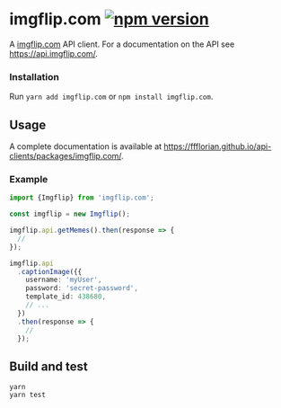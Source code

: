 # imgflip.com [![npm version](https://img.shields.io/npm/v/imgflip.com.svg)](https://www.npmjs.com/package/imgflip.com)

A [imgflip.com](https://imgflip.com) API client. For a documentation on the API see https://api.imgflip.com/.

### Installation

Run `yarn add imgflip.com` or `npm install imgflip.com`.

## Usage

A complete documentation is available at https://ffflorian.github.io/api-clients/packages/imgflip.com/.

### Example

```ts
import {Imgflip} from 'imgflip.com';

const imgflip = new Imgflip();

imgflip.api.getMemes().then(response => {
  //
});

imgflip.api
  .captionImage({{
    username: 'myUser',
    password: 'secret-password',
    template_id: 438680,
    // ...
  })
  .then(response => {
    //
  });
```

## Build and test

```
yarn
yarn test
```

